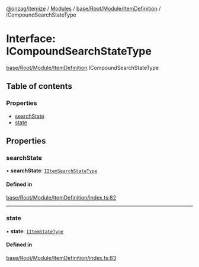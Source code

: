 [@onzag/itemize](../README.md) / [Modules](../modules.md) / [base/Root/Module/ItemDefinition](../modules/base_Root_Module_ItemDefinition.md) / ICompoundSearchStateType

# Interface: ICompoundSearchStateType

[base/Root/Module/ItemDefinition](../modules/base_Root_Module_ItemDefinition.md).ICompoundSearchStateType

## Table of contents

### Properties

- [searchState](base_Root_Module_ItemDefinition.ICompoundSearchStateType.md#searchstate)
- [state](base_Root_Module_ItemDefinition.ICompoundSearchStateType.md#state)

## Properties

### searchState

• **searchState**: [`IItemSearchStateType`](base_Root_Module_ItemDefinition.IItemSearchStateType.md)

#### Defined in

[base/Root/Module/ItemDefinition/index.ts:82](https://github.com/onzag/itemize/blob/a24376ed/base/Root/Module/ItemDefinition/index.ts#L82)

___

### state

• **state**: [`IItemStateType`](base_Root_Module_ItemDefinition.IItemStateType.md)

#### Defined in

[base/Root/Module/ItemDefinition/index.ts:83](https://github.com/onzag/itemize/blob/a24376ed/base/Root/Module/ItemDefinition/index.ts#L83)

